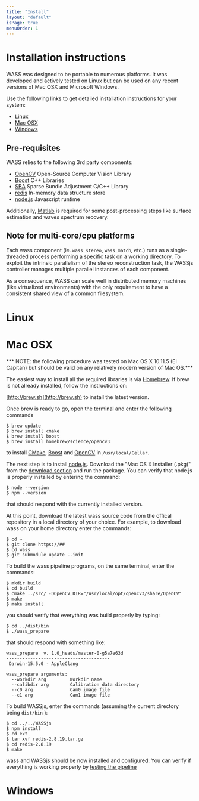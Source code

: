 ```yaml
---
title: "Install"
layout: "default"
isPage: true
menuOrder: 1
---
```


# Installation instructions

WASS was designed to be portable to numerous platforms. It was developed
and actively tested on Linux but can be used on any recent versions of Mac OSX and Microsoft
Windows.

Use the following links to get detailed installation instructions for your system:

- [Linux](#linux)
- [Mac OSX](#mac-osx)
- [Windows](#windows)

## Pre-requisites

WASS relies to the following 3rd party components:

- [OpenCV](http://opencv.org) Open-Source Computer Vision Library 
- [Boost](http://www.boost.org) C++ Libraries
- [SBA](http://users.ics.forth.gr/~lourakis/sba/) Sparse Bundle Adjustment C/C++ Library
- [redis](http://redis.io) In-memory data structure store
- [node.js](https://nodejs.org) Javascript runtime

Additionally, [Matlab](www.mathworks.com) is required for some post-processing steps like surface estimation and waves spectrum recovery.

## Note for multi-core/cpu platforms

Each wass component (ie. ```wass_stereo```, ```wass_match```, etc.) runs as a
single-threaded process performing a specific task on a working directory. To
exploit the intrinsic parallelism of the stereo reconstruction task, the WASSjs
controller manages multiple parallel instances of each component. 

As a consequence, WASS can scale well in distributed memory machines (like
virtualized environments) with the only requirement to have a consistent shared
view of a common filesystem.


# Linux


# Mac OSX

*** NOTE: the following procedure was tested on Mac OS X 10.11.5 (El Capitan)
but should be valid on any relatively modern version of Mac OS.***

The easiest way to install all the required libraries is via [Homebrew](http://brew.sh).
If brew is not already installed, follow the instructions on:

[http://brew.sh](http://brew.sh) to install the latest version.


Once brew is ready to go, open the terminal and enter the following commands

```
$ brew update
$ brew install cmake
$ brew install boost
$ brew install homebrew/science/opencv3
```

to install [CMake](https://cmake.org), [Boost](http://www.boost.org) and 
[OpenCV](http://opencv.org) in ```/usr/local/Cellar```.

The next step is to install [node.js](https://nodejs.org). Download the 
"Mac OS X Installer (.pkg)" from the [download section](https/nodejs.org/en/download)
and run the package. You can verify that node.js is properly installed by
entering the command:

```
$ node --version
$ npm --version
```

that should respond with the currently installed version.

At this point, download the latest wass source code from the offical repository
in a local directory of your choice. For example, to download wass on your home
directory enter the commands:

```
$ cd ~
$ git clone https://##
$ cd wass
$ git submodule update --init
```

To build the wass pipeline programs, on the same terminal, enter the commands:

```
$ mkdir build
$ cd build
$ cmake ../src/ -DOpenCV_DIR="/usr/local/opt/opencv3/share/OpenCV"
$ make
$ make install
```

you should verify that everything was build properly by typing:

```
$ cd ../dist/bin
$ ./wass_prepare
```

that should respond with something like:

```
wass_prepare  v. 1.0_heads/master-0-g5a7e63d
---------------------------------------
 Darwin-15.5.0 - AppleClang

wass_prepare arguments:
  --workdir arg         Workdir name
  --calibdir arg        Calibration data directory
  --c0 arg              Cam0 image file
  --c1 arg              Cam1 image file
```

To build WASSjs, enter the commands (assuming the current directory being ```dist/bin``` ): 

```
$ cd ../../WASSjs
$ npm install
$ cd ext
$ tar xvf redis-2.8.19.tar.gz
$ cd redis-2.8.19
$ make
```

wass and WASSjs should be now installed and configured. You can verify if
everything is working properly by [testing the pipeline](##)


# Windows


